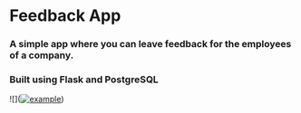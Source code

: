 # Feedback App

### A simple app where you can leave feedback for the employees of a company.

### Built using Flask and PostgreSQL

![](<a href="https://ibb.co/v38dqDT"><img src="https://i.ibb.co/LxfgRvc/example.png" alt="example" border="0"></a>)
